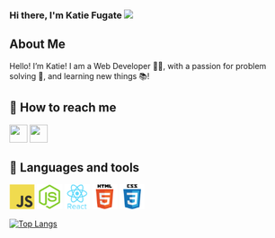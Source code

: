 ### Hi there, I'm Katie Fugate <img src="https://raw.githubusercontent.com/MartinHeinz/MartinHeinz/master/wave.gif" width="30px">

## About Me

Hello! I’m Katie! I am a Web Developer 👩‍💻, with a passion for problem solving 🧩, and learning new things 📚!

## 💬 How to reach me

[<img height="32" width="32" src="https://unpkg.com/simple-icons@v5/icons/linkedin.svg" />](https://www.linkedin.com/in/katie-fugate/)
[<img height="32" width="32" src="https://unpkg.com/simple-icons@v5/icons/yahoo.svg" />](mailto:katiiierochelle@yahoo.com)

## 🧰 Languages and tools

<img height="45" width="45" src="https://github.com/devicons/devicon/blob/master/icons/javascript/javascript-original.svg" /> <img height="45" width="45" src="https://github.com/devicons/devicon/blob/master/icons/nodejs/nodejs-original.svg" /> <img height="45" width="45" src="https://github.com/devicons/devicon/blob/master/icons/react/react-original-wordmark.svg" /> <img height="45" width="45" src="https://github.com/devicons/devicon/blob/master/icons/html5/html5-original-wordmark.svg" /> <img height="45" width="45" src="https://github.com/devicons/devicon/blob/master/icons/css3/css3-original-wordmark.svg" />


[![Top Langs](https://github-readme-stats.vercel.app/api/top-langs/?username=katiefugate&layout=compact)](https://github.com/anuraghazra/github-readme-stats)


<!--
**katiefugate/katiefugate** is a ✨ _special_ ✨ repository because its `README.md` (this file) appears on your GitHub profile.

Here are some ideas to get you started:

- 🔭 I’m currently working on ...
- 🌱 I’m currently learning ...
- 👯 I’m looking to collaborate on ...
- 🤔 I’m looking for help with ...
- 💬 Ask me about ...
- 📫 How to reach me: ...
- 😄 Pronouns: ...
- ⚡ Fun fact: ...
-->
